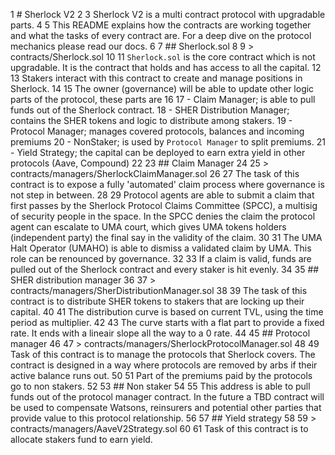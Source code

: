 1 # Sherlock V2
2 
3 Sherlock V2 is a multi contract protocol with upgradable parts.
4 
5 This README explains how the contracts are working together and what the tasks of every contract are. For a deep dive on the protocol mechanics please read our docs.
6 
7 ## Sherlock.sol
8 
9 > contracts/Sherlock.sol
10 
11 `Sherlock.sol` is the core contract which is not upgradable. It is the contract that holds and has access to all the capital.
12 
13 Stakers interact with this contract to create and manage positions in Sherlock.
14 
15 The owner (governance) will be able to update other logic parts of the protocol, these parts are
16 
17 - Claim Manager; is able to pull funds out of the Sherlock contract.
18 - SHER Distribution Manager; contains the SHER tokens and logic to distribute among stakers.
19 - Protocol Manager; manages covered protocols, balances and incoming premiums
20 - NonStaker; is used by `Protocol Manager` to split premiums.
21 - Yield Strategy; the capital can be deployed to earn extra yield in other protocols (Aave, Compound)
22 
23 ## Claim Manager
24 
25 > contracts/managers/SherlockClaimManager.sol
26 
27 The task of this contract is to expose a fully 'automated' claim process where governance is not step in between.
28 
29 Protocol agents are able to submit a claim that first passes by the Sherlock Protocol Claims Committee (SPCC), a multisig of security people in the space. In the SPCC denies the claim the protocol agent can escalate to UMA court, which gives UMA tokens holders (independent party) the final say in the validity of the claim.
30 
31 The UMA Halt Operator (UMAHO) is able to dismiss a validated claim by UMA. This role can be renounced by governance.
32 
33 If a claim is valid, funds are pulled out of the Sherlock contract and every staker is hit evenly.
34 
35 ## SHER distribution manager
36 
37 > contracts/managers/SherDistributionManager.sol
38 
39 The task of this contract is to distribute SHER tokens to stakers that are locking up their capital.
40 
41 The distribution curve is based on current TVL, using the time period as multiplier.
42 
43 The curve starts with a flat part to provide a fixed rate. It ends with a lineair slope all the way to a 0 rate.
44 
45 ## Protocol manager
46 
47 > contracts/managers/SherlockProtocolManager.sol
48 
49 Task of this contract is to manage the protocols that Sherlock covers. The contract is designed in a way where protocols are removed by arbs if their active balance runs out.
50 
51 Part of the premiums paid by the protocols go to non stakers.
52 
53 ## Non staker
54 
55 This address is able to pull funds out of the protocol manager contract. In the future a TBD contract will be used to compensate Watsons, reinsurers and potential other parties that provide value to this protocol relationship.
56 
57 ## Yield strategy
58 
59 > contracts/managers/AaveV2Strategy.sol
60 
61 Task of this contract is to allocate stakers fund to earn yield.
